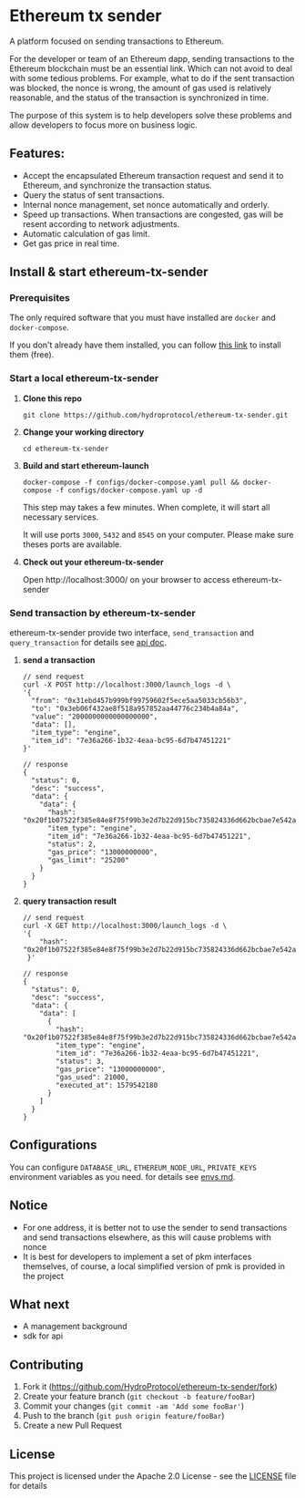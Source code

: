 # Ethereum tx sender

A platform focused on sending transactions to Ethereum. 
  
  For the developer or team of an Ethereum dapp, sending transactions to the Ethereum blockchain must be an essential link.
Which can not avoid to deal with some tedious problems. For example, what to do if the sent transaction was blocked, the nonce is wrong, the amount of gas used is relatively reasonable, and the status of the transaction is synchronized in time.
  
  The purpose of this system is to help developers solve these problems and allow developers to focus more on business logic.

## Features:

- Accept the encapsulated Ethereum transaction request and send it to Ethereum, and synchronize the transaction status.
- Query the status of sent transactions.
- Internal nonce management, set nonce automatically and orderly.
- Speed up transactions. When transactions are congested, gas will be resent according to network adjustments.
- Automatic calculation of gas limit.
- Get gas price in real time.

## Install & start ethereum-tx-sender

### Prerequisites

The only required software that you must have installed are `docker` and `docker-compose`.

If you don't already have them installed, you can follow [this link](https://docs.docker.com/compose/install/) to install them (free).

### Start a local ethereum-tx-sender

1.  **Clone this repo**

        git clone https://github.com/hydroprotocol/ethereum-tx-sender.git

1.  **Change your working directory**

        cd ethereum-tx-sender

1.  **Build and start ethereum-launch**

        docker-compose -f configs/docker-compose.yaml pull && docker-compose -f configs/docker-compose.yaml up -d

    This step may takes a few minutes.
    When complete, it will start all necessary services.

    It will use ports `3000`, `5432` and `8545` on your computer. Please make sure theses ports are available.

1.  **Check out your ethereum-tx-sender**

    Open http://localhost:3000/ on your browser to access ethereum-tx-sender


### Send transaction by ethereum-tx-sender

ethereum-tx-sender provide two interface, ``send_transaction`` and ``query_transaction`` for details see [api doc](docs/api.md).

1.   **send a transaction**

         // send request 
         curl -X POST http://localhost:3000/launch_logs -d \
         '{
           "from": "0x31ebd457b999bf99759602f5ece5aa5033cb56b3",
           "to": "0x3eb06f432ae8f518a957852aa44776c234b4a84a",
           "value": "2000000000000000000",
           "data": [],
           "item_type": "engine",
           "item_id": "7e36a266-1b32-4eaa-bc95-6d7b47451221"
         }'

         // response
         {
           "status": 0,
           "desc": "success",
           "data": {
             "data": {
               "hash": "0x20f1b07522f385e84e8f75f99b3e2d7b22d915bc735824336d662bcbae7e542a",
               "item_type": "engine",
               "item_id": "7e36a266-1b32-4eaa-bc95-6d7b47451221",
               "status": 2,
               "gas_price": "13000000000",
               "gas_limit": "25200"
             }
           }
         }
1.  **query transaction result**

        // send request
        curl -X GET http://localhost:3000/launch_logs -d \
        '{
            "hash": "0x20f1b07522f385e84e8f75f99b3e2d7b22d915bc735824336d662bcbae7e542a",
         }'

        // response
        {
          "status": 0,
          "desc": "success",
          "data": {
            "data": [
              {
                "hash": "0x20f1b07522f385e84e8f75f99b3e2d7b22d915bc735824336d662bcbae7e542a",
                "item_type": "engine",
                "item_id": "7e36a266-1b32-4eaa-bc95-6d7b47451221",
                "status": 3,
                "gas_price": "13000000000",
                "gas_used": 21000,
                "executed_at": 1579542180
              }
            ]
          }
        }

## Configurations
You can configure ```DATABASE_URL```, ```ETHEREUM_NODE_URL```, ```PRIVATE_KEYS``` environment variables as you need. for details see [envs.md](docs/envs.md).

## Notice
- For one address, it is better not to use the sender to send transactions and send transactions elsewhere, as this will cause problems with nonce
- It is best for developers to implement a set of pkm interfaces themselves, of course, a local simplified version of pmk is provided in the project

## What next
- A management background
- sdk for api

## Contributing

1. Fork it (<https://github.com/HydroProtocol/ethereum-tx-sender/fork>)
2. Create your feature branch (`git checkout -b feature/fooBar`)
3. Commit your changes (`git commit -am 'Add some fooBar'`)
4. Push to the branch (`git push origin feature/fooBar`)
5. Create a new Pull Request

## License
This project is licensed under the Apache 2.0 License - see the [LICENSE](LICENSE) file for details
